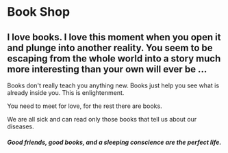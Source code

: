 # Book Shop

## I love books. I love this moment when you open it and plunge into another reality. You seem to be escaping from the whole world into a story much more interesting than your own will ever be ...
Books don't really teach you anything new. Books just help you see what is already inside you. This is enlightenment.

You need to meet for love, for the rest there are books.

We are all sick and can read only those books that tell us about our diseases.

##### Good friends, good books, and a sleeping conscience are the perfect life.